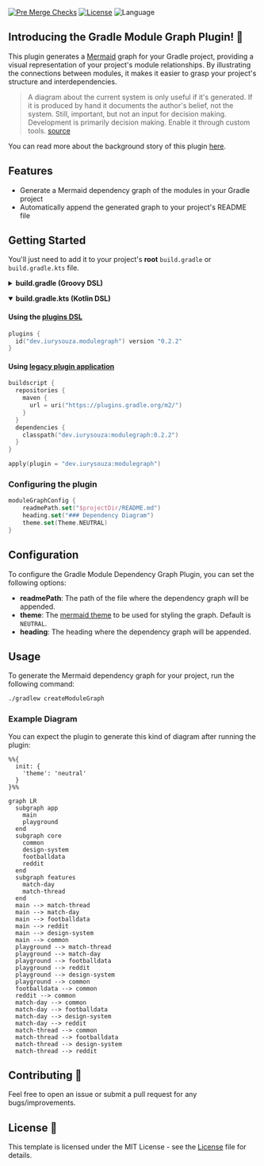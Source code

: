 [![Pre Merge Checks](https://github.com/iurysza/module-graph/workflows/Pre%20Merge%20Checks/badge.svg)](https://github.com/iurysza/module-graph/actions?query=workflow%3A%22Pre+Merge+Checks%22) [![License](https://img.shields.io/github/license/cortinico/kotlin-android-template.svg)](LICENSE) ![Language](https://img.shields.io/github/languages/top/cortinico/kotlin-android-template?color=blue&logo=kotlin)

## Introducing the Gradle Module Graph Plugin! 🌟

This plugin generates a [Mermaid](https://github.com/mermaid-js/mermaid) graph for your Gradle project, providing a visual representation of your project's module relationships. By illustrating the connections between modules, it makes it easier to grasp your project's structure and interdependencies.

>A diagram about the current system is only useful if it's generated. If it is produced by hand it documents the author's belief, not the system. Still, important, but not an input for decision making. Development is primarily decision making. Enable it through custom tools. [source](https://twitter.com/girba/status/1628326848256962561)

You can read more about the background story of this plugin [here](https://iurysouza.dev/automating-project-architecture-graphs/).

## Features

- Generate a Mermaid dependency graph of the modules in your Gradle project
- Automatically append the generated graph to your project's README file

## Getting Started

You'll just need to add it to your project's **root** `build.gradle` or `build.gradle.kts` file.

<details>
  <summary><b>build.gradle (Groovy DSL)</b></summary>

### Using the [plugins DSL](https://docs.gradle.org/current/userguide/plugins.html#sec:plugins_block)

```groovy
plugins {
  id "dev.iurysouza.modulegraph" version "0.2.2"
}
```

### Using [legacy plugin application](https://docs.gradle.org/current/userguide/plugins.html#sec:old_plugin_application)

```groovy
buildscript {
  repositories {
    maven {
      url "https://plugins.gradle.org/m2/"
    }
  }
  dependencies {
    classpath "dev.iurysouza:modulegraph:0.2.2"
  }
}

apply plugin: "dev.iurysouza.modulegraph"
```
### Configuring the plugin
```groovy
  moduleGraphConfig {
      readmePath = '$projectDir/README.md'
      heading = '### Dependency Diagram'
      theme = Theme.NEUTRAL
  }
```
</details>

<p></p>

<details open>
<summary><b>build.gradle.kts (Kotlin DSL)</b></summary>

<p></p>

#### Using the [plugins DSL](https://docs.gradle.org/current/userguide/plugins.html#sec:plugins_block)


```kotlin
plugins {
  id("dev.iurysouza.modulegraph") version "0.2.2"
}
```

#### Using [legacy plugin application](https://docs.gradle.org/current/userguide/plugins.html#sec:old_plugin_application)

```kotlin
buildscript {
  repositories {
    maven {
      url = uri("https://plugins.gradle.org/m2/")
    }
  }
  dependencies {
    classpath("dev.iurysouza:modulegraph:0.2.2")
  }
}

apply(plugin = "dev.iurysouza:modulegraph")
```

### Configuring the plugin

```kotlin
moduleGraphConfig {
    readmePath.set("$projectDir/README.md")
    heading.set("### Dependency Diagram")
    theme.set(Theme.NEUTRAL)
}
```
</details>

## Configuration

To configure the Gradle Module Dependency Graph Plugin, you can set the following options:

- **readmePath**: The path of the file where the dependency graph will be appended.
- **theme**: The [mermaid theme](https://mermaid.js.org/config/theming.html) to be used for styling the graph. Default is `NEUTRAL`.
- **heading**: The heading where the dependency graph will be appended.

## Usage

To generate the Mermaid dependency graph for your project, run the following command:

```sh
./gradlew createModuleGraph
```

### Example Diagram

You can expect the plugin to generate this kind of diagram after running the plugin:

```mermaid
%%{
  init: {
    'theme': 'neutral'
  }
}%%

graph LR
  subgraph app
    main
    playground
  end
  subgraph core
    common
    design-system
    footballdata
    reddit
  end
  subgraph features
    match-day
    match-thread
  end
  main --> match-thread
  main --> match-day
  main --> footballdata
  main --> reddit
  main --> design-system
  main --> common
  playground --> match-thread
  playground --> match-day
  playground --> footballdata
  playground --> reddit
  playground --> design-system
  playground --> common
  footballdata --> common
  reddit --> common
  match-day --> common
  match-day --> footballdata
  match-day --> design-system
  match-day --> reddit
  match-thread --> common
  match-thread --> footballdata
  match-thread --> design-system
  match-thread --> reddit
```

## Contributing 🤝

Feel free to open an issue or submit a pull request for any bugs/improvements.

## License 📄

This template is licensed under the MIT License - see the [License](License) file for details.
